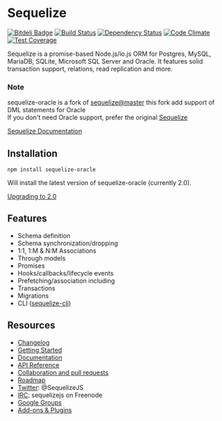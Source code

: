 # Sequelize

[![Bitdeli Badge](https://d2weczhvl823v0.cloudfront.net/lebretr/sequelize-oracle/trend.png)](https://bitdeli.com/free "Bitdeli Badge") 
[![Build Status](https://travis-ci.org/lebretr/sequelize-oracle.svg?branch=master-Oracle-dev)](https://travis-ci.org/lebretr/sequelize-oracle) 
[![Dependency Status](https://david-dm.org/lebretr/sequelize-oracle.png)](https://david-dm.org/lebretr/sequelize-oracle) 
[![Code Climate](https://codeclimate.com/github/lebretr/sequelize-oracle/badges/gpa.svg)](https://codeclimate.com/github/lebretr/sequelize-oracle) 
[![Test Coverage](https://codeclimate.com/github/lebretr/sequelize-oracle/badges/coverage.svg)](https://codeclimate.com/github/lebretr/sequelize-oracle)

Sequelize is a promise-based Node.js/io.js ORM for Postgres, MySQL, MariaDB, SQLite, Microsoft SQL Server and Oracle. It features solid transaction support, relations, read replication and more.

### Note
sequelize-oracle is a fork of [sequelize@master](https://github.com/sequelize/sequelize/tree/master) 
this fork add support of DML statements for Oracle  
If you don't need Oracle support, prefer the original [Sequelize](http://sequelizejs.com/)  

[Sequelize Documentation](http://sequelize.readthedocs.org/en/latest/)

## Installation

`npm install sequelize-oracle`

Will install the latest version of sequelize-oracle (currently 2.0).

[Upgrading to 2.0](https://github.com/sequelize/sequelize/wiki/Upgrading-to-2.0)

## Features

- Schema definition
- Schema synchronization/dropping
- 1:1, 1:M & N:M Associations
- Through models
- Promises
- Hooks/callbacks/lifecycle events
- Prefetching/association including
- Transactions
- Migrations
- CLI ([sequelize-cli](https://github.com/sequelize/cli))

## Resources
- [Changelog](https://github.com/sequelize/sequelize/blob/master/changelog.md)
- [Getting Started](http://docs.sequelizejs.com/en/latest/docs/getting-started/)
- [Documentation](http://docs.sequelizejs.com/en/latest/)
- [API Reference](http://docs.sequelizejs.com/en/latest/)
- [Collaboration and pull requests](https://github.com/sequelize/sequelize/blob/master/CONTRIBUTING.md)
- [Roadmap](https://github.com/sequelize/sequelize/issues/2869)
- [Twitter](https://twitter.com/SequelizeJS): @SequelizeJS
- [IRC](http://webchat.freenode.net?channels=sequelizejs): sequelizejs on Freenode
- [Google Groups](https://groups.google.com/forum/#!forum/sequelize)
- [Add-ons & Plugins](https://github.com/sequelize/sequelize/wiki/Add-ons-&-Plugins)
